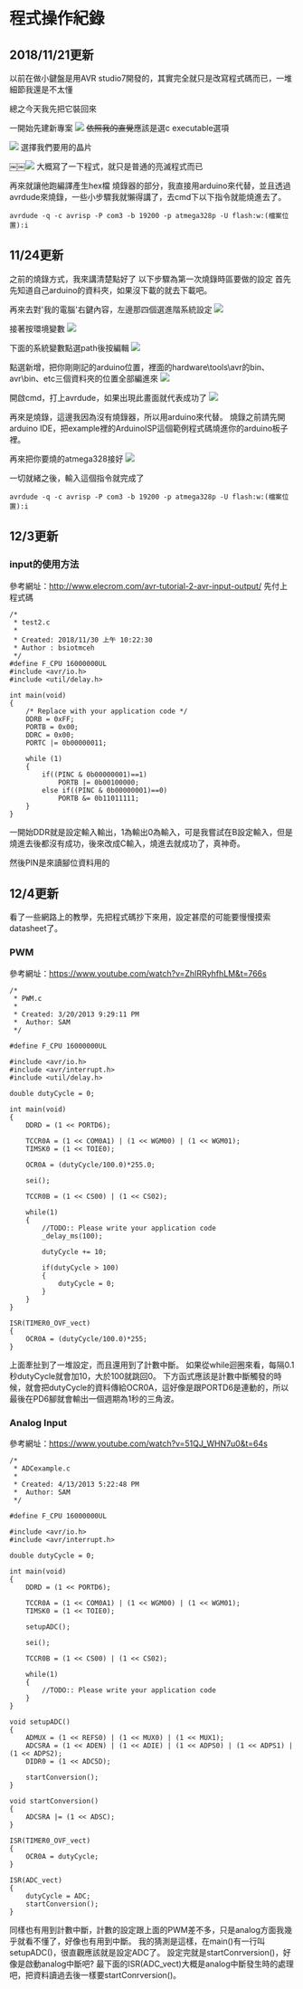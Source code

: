 # 程式操作紀錄

## 2018/11/21更新
以前在做小鍵盤是用AVR studio7開發的，其實完全就只是改寫程式碼而已，一堆細節我還是不太懂

總之今天我先把它裝回來

一開始先建新專案
![](https://i.imgur.com/wSK4996.png)
~~依照我的直覺~~應該是選c executable選項

![](https://i.imgur.com/MzQAs0E.png)
選擇我們要用的晶片

￼￼![](https://i.imgur.com/w4u2TmL.png)
大概寫了一下程式，就只是普通的亮滅程式而已

再來就讓他跑編譯產生hex檔
燒錄器的部分，我直接用arduino來代替，並且透過avrdude來燒錄，一些小步驟我就懶得講了，去cmd下以下指令就能燒進去了。
```
avrdude -q -c avrisp -P com3 -b 19200 -p atmega328p -U flash:w:(檔案位置):i
```

## 11/24更新
之前的燒錄方式，我來講清楚點好了
以下步驟為第一次燒錄時區要做的設定
首先先知道自己arduino的資料夾，如果沒下載的就去下載吧。

再來去對'我的電腦'右鍵內容，左邊那四個選進階系統設定
![](https://i.imgur.com/PZQZ15N.png)

接著按環境變數
![](https://i.imgur.com/HWuxsJn.png)

下面的系統變數點選path後按編輯
![](https://i.imgur.com/jbFoTbi.png)

點選新增，把你剛剛記的arduino位置，裡面的hardware\tools\avr的bin、avr\bin、etc三個資料夾的位置全部編進來
![](https://i.imgur.com/aDghbQT.png)

開啟cmd，打上avrdude，如果出現此畫面就代表成功了
![](https://i.imgur.com/oQ4AJlE.png)

再來是燒錄，這邊我因為沒有燒錄器，所以用arduino來代替。
燒錄之前請先開arduino IDE，把example裡的ArduinoISP這個範例程式碼燒進你的arduino板子裡。

再來把你要燒的atmega328接好
![](https://i.imgur.com/aLJMStW.png)

一切就緒之後，輸入這個指令就完成了
```
avrdude -q -c avrisp -P com3 -b 19200 -p atmega328p -U flash:w:(檔案位置):i
```

## 12/3更新
### input的使用方法
參考網址：http://www.elecrom.com/avr-tutorial-2-avr-input-output/
先付上程式碼
```c=
/*
 * test2.c
 *
 * Created: 2018/11/30 上午 10:22:30
 * Author : bsiotmceh
 */ 
#define F_CPU 16000000UL
#include <avr/io.h>
#include <util/delay.h>

int main(void)
{
    /* Replace with your application code */
    DDRB = 0xFF;
    PORTB = 0x00;
    DDRC = 0x00;
    PORTC |= 0b00000011; 
	
    while (1) 
    {
        if((PINC & 0b00000001)==1)
            PORTB |= 0b00100000;
        else if((PINC & 0b00000001)==0)
            PORTB &= 0b11011111;
    }
}
```
一開始DDR就是設定輸入輸出，1為輸出0為輸入，可是我嘗試在B設定輸入，但是燒進去後都沒有成功，後來改成C輸入，燒進去就成功了，真神奇。

然後PIN是來讀腳位資料用的

## 12/4更新
看了一些網路上的教學，先把程式碼抄下來用，設定甚麼的可能要慢慢摸索datasheet了。
### PWM
參考網址：https://www.youtube.com/watch?v=ZhIRRyhfhLM&t=766s
```c=
/*
 * PWM.c
 *
 * Created: 3/20/2013 9:29:11 PM
 *  Author: SAM
 */ 

#define F_CPU 16000000UL

#include <avr/io.h>
#include <avr/interrupt.h>
#include <util/delay.h>

double dutyCycle = 0;

int main(void)
{	
    DDRD = (1 << PORTD6);
    
    TCCR0A = (1 << COM0A1) | (1 << WGM00) | (1 << WGM01);
    TIMSK0 = (1 << TOIE0);
    
    OCR0A = (dutyCycle/100.0)*255.0;
    
    sei();
    
    TCCR0B = (1 << CS00) | (1 << CS02);
    
    while(1)
    {
        //TODO:: Please write your application code
    	_delay_ms(100);
    	
    	dutyCycle += 10;
    	
    	if(dutyCycle > 100)
    	{
    		dutyCycle = 0;
    	}						
    }
}

ISR(TIMER0_OVF_vect)
{
    OCR0A = (dutyCycle/100.0)*255;
}
```
上面牽扯到了一堆設定，而且還用到了計數中斷。
如果從while迴圈來看，每隔0.1秒dutyCycle就會加10，大於100就跳回0。
下方函式應該是計數中斷觸發的時候，就會把dutyCycle的資料傳給OCR0A，這好像是跟PORTD6是連動的，所以最後在PD6腳就會輸出一個週期為1秒的三角波。

### Analog Input
參考網址：https://www.youtube.com/watch?v=51QJ_WHN7u0&t=64s
```c=
/*
 * ADCexample.c
 *
 * Created: 4/13/2013 5:22:48 PM
 *  Author: SAM
 */ 

#define F_CPU 16000000UL

#include <avr/io.h>
#include <avr/interrupt.h>

double dutyCycle = 0;

int main(void)
{
    DDRD = (1 << PORTD6);
    
    TCCR0A = (1 << COM0A1) | (1 << WGM00) | (1 << WGM01);
    TIMSK0 = (1 << TOIE0);
    
    setupADC();
    
    sei();
    
    TCCR0B = (1 << CS00) | (1 << CS02);
    
    while(1)
    {
    	//TODO:: Please write your application code
    }
}

void setupADC()
{
    ADMUX = (1 << REFS0) | (1 << MUX0) | (1 << MUX1);
    ADCSRA = (1 << ADEN) | (1 << ADIE) | (1 << ADPS0) | (1 << ADPS1) | (1 << ADPS2);
    DIDR0 = (1 << ADC5D);
	
    startConversion();
}

void startConversion()
{
    ADCSRA |= (1 << ADSC);
}

ISR(TIMER0_OVF_vect)
{
    OCR0A = dutyCycle;
}

ISR(ADC_vect)
{
    dutyCycle = ADC;
    startConversion();
}
```
同樣也有用到計數中斷，計數的設定跟上面的PWM差不多，只是analog方面我幾乎就看不懂了，好像也有用到中斷。
我的猜測是這樣，在main()有一行叫setupADC()，很直觀應該就是設定ADC了。
設定完就是startConrversion()，好像是啟動analog中斷吧?
最下面的ISR(ADC_vect)大概是analog中斷發生時的處理吧，把資料讀過去後一樣要startConrversion()。
